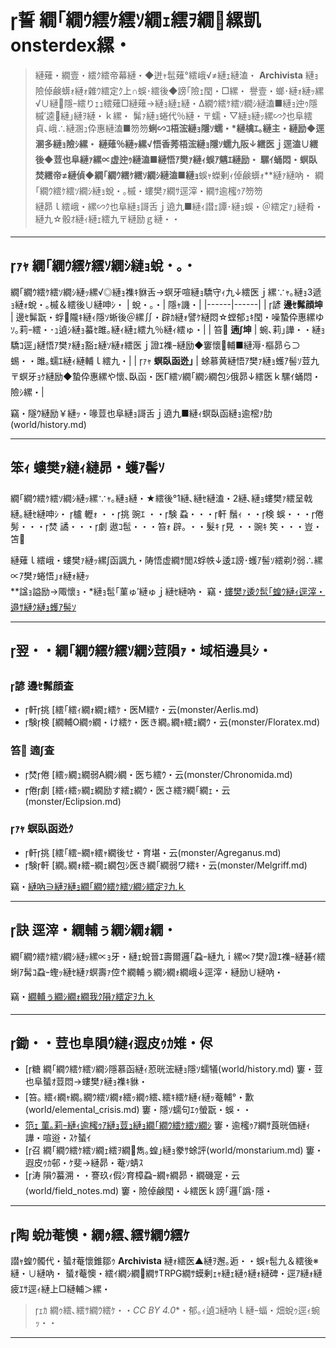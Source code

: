 # 誓 繝｢繝ｳ繧ｹ繧ｿ繝ｪ繧ｦ繝縲凱onsterdex縲・
> 縺薙・繝壹・繧ｸ繧帝幕縺・◆迸ｬ髢薙°繧峨√≠縺ｪ縺溘・ **Archivista** 縺ｮ險倬鹸蠎ｫ縺ｫ雜ｳ繧定ｸ上∩蜈･繧後◆謗｢險ｪ閠・□縲・ 
> 譽壹・螂･縺ｫ縺ｯ縲√∪縺隱ｰ繧りｪｭ繧薙□縺薙→縺ｮ縺ｪ縺・Δ繝ｳ繧ｹ繧ｿ繝ｼ縺溘■縺ｮ迚ｩ隱槭′逵縺｣縺ｦ縺・ｋ縲・ 
> 髴ｧ縺ｮ蜷代％縺・〒蠕・▽縺ｮ縺ｯ縲∽ｸ也阜繧貞､峨∴縺溷ｭ伜惠縺溘■笏笏**蜊∽ｺ梧浤縺ｮ隱ｿ蠕・*縺檎ｴ｡縺主・縺励◆逕溷多縺ｮ險ｼ縲・
縺薙％縺ｯ縲√悟香莠梧浤縺ｮ隱ｿ蠕九阪↓繧医ｊ逕溘∪繧後◆荳也阜縺ｧ縲∝虚迚ｩ縺溘■縺悟ｱ樊ｧ縺ｨ蜈ｱ魑ｴ縺励・ 
騾ｲ蛹悶・螟臥焚繧帝≠縺偵◆繝｢繝ｳ繧ｹ繧ｿ繝ｼ縺溘■縺ｮ**蜈ｬ蠑剰ｨ倬鹸蠎ｫ**縺ｧ縺吶・
繝｢繝ｳ繧ｹ繧ｿ繝ｼ縺ｮ蛻・｡槭・螻樊ｧ繝ｻ逕滓・繝ｻ逾櫁ｩｱ笏笏  
縺昴ｌ繧峨・縲∽ｸ也阜縺ｮ謌舌ｊ遶九■縺ｨ譛ｪ譚･縺ｮ蜈・＠繧定ｧ｣縺肴・縺九☆骰ｵ縺ｨ縺ｪ繧九〒縺励ｇ縺・・
---

## ｧｬ 繝｢繝ｳ繧ｹ繧ｿ繝ｼ縺ｮ蛻・｡・
繝｢繝ｳ繧ｹ繧ｿ繝ｼ縺ｯ縲√◎縺ｮ襍ｷ貅舌→螟牙喧縺ｮ驕守ｨ九↓繧医ｊ縲∵ｬ｡縺ｮ3遞ｮ縺ｫ蛻・｡槭＆繧後∪縺呻ｼ・
| 蛻・｡・| 隱ｬ譏・|
|------|------|
| 諺 **邊ｾ髴顔坤** | 邊ｾ髴翫・蜉隴ｷ縺ｨ隱ｿ蜥後＠縲∬・辟ｶ縺ｫ譬ｹ縺悶☆螳郁ｭｷ閠・噪蟄伜惠縲ゆｿ｡莉ｰ繧・･ｭ遉ｼ縺ｮ蟇ｾ雎｡縺ｨ縺ｪ繧九％縺ｨ繧ゅ・|
| 笞 **遖∫坤** | 蜿､莉｣譁・・縺ｮ驕ｺ逕｣縺悟ｱ樊ｧ縺ｮ豁ｪ縺ｿ縺ｫ繧医ｊ證ｴ襍ｰ縺励◆窶懷輔■縺溽･樞昴ら⊃蜴・・雎｡蠕ｴ縺ｨ縺輔ｌ繧九・|
| ｧｬ **螟臥函迯｣** | 蜍慕黄縺悟ｱ樊ｧ縺ｮ蠖ｱ髻ｿ荳九〒螟牙ｮｹ縺励◆蟄伜惠縲や懷､臥函・医Γ繧ｿ繝｢繝ｼ繝包ｼ俄昴↓繧医ｋ騾ｲ蛹悶・險ｼ縲・|

竊・隧ｳ縺励￥縺ｯ・喙荳也阜縺ｮ謌舌ｊ遶九■縺ｨ螟臥函縺ｮ逾樒ｧ肋(world/history.md)

---

## 笨ｨ 螻樊ｧ縺ｨ縺昴・蠖ｱ髻ｿ

繝｢繝ｳ繧ｹ繧ｿ繝ｼ縺ｯ縲∵ｬ｡縺ｮ縺・★繧後°1縺､縺ｾ縺溘・2縺､縺ｮ螻樊ｧ繧呈戟縺｡縺ｾ縺呻ｼ・
櫨 轣ｫ ・・挑 豌ｴ ・・験 蝨・・・軒 鬚ｨ ・・検 蜈・・・倦 髣・・・焚 譎・・・劇 遨ｺ髢・・・笞ｫ 辟｡ ・・髮ｷ 見 ・・豌ｷ 笶・・・豈・笘


縺薙ｌ繧峨・螻樊ｧ縺ｯ縲∫函諷九・陦悟虚繝ｻ閭ｽ蜉帙↓逶ｴ謗･蠖ｱ髻ｿ繧剃ｸ弱∴縲∝ｱ樊ｧ蜷悟｣ｫ縺ｫ縺ｯ  
**諡ｮ謚励→陬懷ｮ・*縺ｮ髢｢菫ゅ′縺ゅｊ縺ｾ縺吶・
竊・[螻樊ｧ逶ｸ髢｢蝗ｳ縺ｨ逕滓・邉ｻ縺ｸ縺ｮ蠖ｱ髻ｿ](world/attributes.md)

---

## 翌・・繝｢繝ｳ繧ｹ繧ｿ繝ｼ荳隕ｧ・域栢邊具ｼ・
### 諺 邊ｾ髴顔査
- 軒挑 [繧｢繧ｨ繝ｫ繝ｪ繧ｹ・医Μ繧ｹ・云(monster/Aerlis.md)
- 験検 [繝輔Ο繝ｩ繝・け繧ｹ・医き繝｡繝ｬ繧ｪ繝ｳ・云(monster/Floratex.md)

### 笞 遖∫査
- 焚倦 [繧ｯ繝ｭ繝弱Α繝ｼ繝・医ち繧ｳ・云(monster/Chronomida.md)
- 倦劇 [繧ｨ繧ｯ繝ｪ繝励す繧ｪ繝ｳ・医さ繧ｦ繝｢繝ｪ・云(monster/Eclipsion.md)

### ｧｬ 螟臥函迯ｸ
- 軒挑 [繧｢繧ｰ繝ｬ繧ｬ繝後せ・育堪・云(monster/Agreganus.md)
- 験軒 [繝｡繝ｫ繧ｰ繝ｪ繝包ｼ医き繝｢繝弱ワ繧ｷ・云(monster/Melgriff.md)

竊・[縺吶∋縺ｦ縺ｮ繝｢繝ｳ繧ｹ繧ｿ繝ｼ繧定ｦ九ｋ](monster/index.md)

---

## 訣 逕滓・繝輔ぅ繝ｼ繝ｫ繝・ 

繝｢繝ｳ繧ｹ繧ｿ繝ｼ縺ｯ縲∝ｮ牙・縺ｪ蛻晉ｴ壽爾邏｢蝨ｰ縺九ｉ縲∝ｱ樊ｧ證ｴ襍ｰ縺碁ｲ繧蜊ｱ髯ｺ蝨ｰ蟶ｯ縺ｾ縺ｧ螟壽ｧ倥↑繝輔ぅ繝ｼ繝ｫ繝峨↓逕滓・縺励∪縺吶・ 

竊・[繝輔ぅ繝ｼ繝ｫ繝我ｸ隕ｧ繧定ｦ九ｋ](place/index.md)

---

## 鋤・・荳也阜隕ｳ縺ｨ遐皮ｩｶ雉・侭

- [糖 繝｢繝ｳ繧ｹ繧ｿ繝ｼ隱慕函縺ｨ荵晄浤縺ｮ隱ｿ蠕犠(world/history.md) 窶・荳也阜蜑ｵ荳悶→螻樊ｧ縺ｮ襍ｷ貅・ 
- [笞｡ 繧ｨ繝ｬ繝｡繝ｳ繧ｿ繝ｫ繧ｯ繝ｩ繧､繧ｷ繧ｹ縺ｨ縺ｯ菴輔°・歉(world/elemental_crisis.md) 窶・隱ｿ蠕句ｴｩ螢翫・蜈・・ 
- [笵ｪ 菫｡莉ｰ縺ｨ逾櫁ｩｱ縺ｮ荳ｭ縺ｮ繝｢繝ｳ繧ｹ繧ｿ繝ｼ](world/faith_and_myth.md) 窶・逾櫁ｩｱ繝ｻ莨晄価縺ｨ譁・喧逧・ｽｹ蜑ｲ  
- [召 繝｢繝ｳ繧ｹ繧ｿ繝ｪ繧ｦ繝雋｡蝗｣縺ｮ豢ｻ蜍評(world/monstarium.md) 窶・遐皮ｩｶ邨・ｹ斐→縺昴・菴ｿ蜻ｽ  
- [涛 隕ｳ蟇溯・・謇玖ｨ假ｼ育樟蝨ｰ繝ｬ繝昴・繝磯寔・云(world/field_notes.md) 窶・險倬鹸閠・↓繧医ｋ謗｢邏｢譌･隱・
---

## 陶 蛻ｶ菴懊・繝ｩ繧､繧ｻ繝ｳ繧ｹ

譛ｬ蝗ｳ髑代・蜑ｵ菴懷錐鄒ｩ **Archivista** 縺ｫ繧医▲縺ｦ邂｡逅・・蜈ｬ髢九＆繧後※縺・∪縺吶・ 
蜑ｵ菴懊・繧ｲ繝ｼ繝繝ｻTRPG繝ｻ蟆剰ｪｬ縺ｪ縺ｩ縺ｫ縺碑・逕ｱ縺ｫ縺疲ｴｻ逕ｨ縺上□縺輔＞縲・ 
> ｪｶ 繝ｩ繧､繧ｻ繝ｳ繧ｹ・・*CC BY 4.0**・郁｡ｨ遉ｺ縺吶ｌ縺ｰ蝠・畑蛻ｩ逕ｨ蜿ｯ・・
---